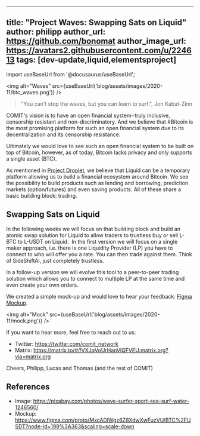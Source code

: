 
---
title: "Project Waves: Swapping Sats on Liquid"
author: philipp
author_url: https://github.com/bonomat
author_image_url: https://avatars2.githubusercontent.com/u/224613
tags: [dev-update,liquid,elementsproject]
---

import useBaseUrl from '@docusaurus/useBaseUrl';

<img alt="Waves" src={useBaseUrl('blog/assets/images/2020-11/btc_waves.png')} />

> "You can't stop the waves, but you can learn to surf.", Jon Kabat-Zinn

COMIT's vision is to have an open financial system - truly inclusive, censorship resistant and non-discriminatory. 
And we believe that #Bitcoin is the most promising platform for such an open financial system due to its decentralization and its censorship resistance. 

Ultimately we would love to see such an open financial system to be built on top of Bitcoin, however, as of today, Bitcoin lacks privacy and only supports a single asset (BTC).

As mentioned in [Project Droplet](https://medium.com/comit-network/project-droplet-atomic-swaps-on-liquid-4c5ac045ad3c), we believe that Liquid can be a temporary platform allowing us to build a financial ecosystem around Bitcoin. 
We see the possibility to build products such as lending and borrowing, prediction markets (option/futures) and even saving products. 
All of these share a basic building block: trading.

## Swapping Sats on Liquid

In the following weeks we will focus on that building block and build an atomic swap solution for Liquid to allow traders to trustless buy or sell L-BTC to L-USDT on Liquid. 
In the first version we will focus on a single maker approach, i.e. there is one Liquidity Provider (LP) you have to connect to who will offer you a rate. 
You can then trade against them. 
Think of SideShiftAi, just completely trustless. 

In a follow-up version we will evolve this tool to a peer-to-peer trading solution which allows you to connect to multiple LP at the same time and even create your own orders. 

We created a simple mock-up and would love to hear your feedback: [Figma Mockup](https://www.figma.com/proto/MxcADlWgz6Z8XdwXwFuzVU/BTC%2FUSDT?node-id=199%3A363&scaling=scale-down). 

<img alt="Mock" src={useBaseUrl('blog/assets/images/2020-11/mock.png')} />

If you want to hear more, feel free to reach out to us: 

* Twitter: https://twitter.com/comit_network
* Matrix: https://matrix.to/#/!VXJqVoUrHanVlQFVEU:matrix.org?via=matrix.org

Cheers,
Philipp, Lucas and Thomas (and the rest of COMIT)

## References

* Image: https://pixabay.com/photos/wave-surfer-sport-sea-surf-water-1246560/
* Mockup: https://www.figma.com/proto/MxcADlWgz6Z8XdwXwFuzVU/BTC%2FUSDT?node-id=199%3A363&scaling=scale-down